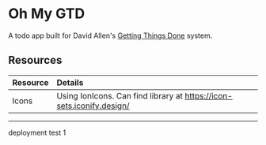 # Oh My GTD

A todo app built for David Allen's [Getting Things Done](https://gettingthingsdone.com/) system.

## Resources
| Resource | Details |
| :-- | :-- |
| Icons | Using IonIcons. Can find library at https://icon-sets.iconify.design/ |

-----

deployment test 1